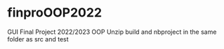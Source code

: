 # finproOOP2022
GUI Final Project 2022/2023 OOP
Unzip build and nbproject in the same folder as src and test 
